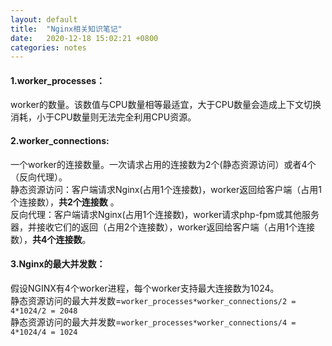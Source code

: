 ```yaml
---
layout: default
title:  "Nginx相关知识笔记"
date:   2020-12-18 15:02:21 +0800
categories: notes
---
```

#### 1.worker_processes： 
worker的数量。该数值与CPU数量相等最适宜，大于CPU数量会造成上下文切换消耗，小于CPU数量则无法完全利用CPU资源。  

#### 2.worker_connections:
一个worker的连接数量。一次请求占用的连接数为2个(静态资源访问）或者4个（反向代理）。  
静态资源访问：客户端请求Nginx(占用1个连接数)，worker返回给客户端（占用1个连接数），__共2个连接数__ 。  
反向代理：客户端请求Nginx(占用1个连接数)，worker请求php-fpm或其他服务器，并接收它们的返回（占用2个连接数），worker返回给客户端（占用1个连接数），__共4个连接数__。  

#### 3.Nginx的最大并发数：
假设NGINX有4个worker进程，每个worker支持最大连接数为1024。  
静态资源访问的最大并发数=`worker_processes*worker_connections/2 = 4*1024/2 = 2048`  
静态资源访问的最大并发数=`worker_processes*worker_connections/4 = 4*1024/4 = 1024`
